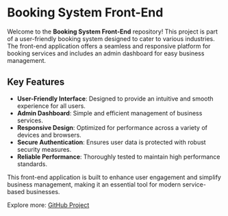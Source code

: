 # Booking System Front-End

Welcome to the **Booking System Front-End** repository! This project is part of a user-friendly booking system designed to cater to various industries. The front-end application offers a seamless and responsive platform for booking services and includes an admin dashboard for easy business management.

## Key Features

- **User-Friendly Interface**: Designed to provide an intuitive and smooth experience for all users.
- **Admin Dashboard**: Simple and efficient management of business services.
- **Responsive Design**: Optimized for performance across a variety of devices and browsers.
- **Secure Authentication**: Ensures user data is protected with robust security measures.
- **Reliable Performance**: Thoroughly tested to maintain high performance standards.

This front-end application is built to enhance user engagement and simplify business management, making it an essential tool for modern service-based businesses.

Explore more: [GitHub Project](https://github.com/ale356/booking-restful-api-backend)
